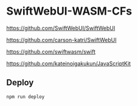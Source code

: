 # SwiftWebUI-WASM-CFs

https://github.com/SwiftWebUI/SwiftWebUI

https://github.com/carson-katri/SwiftWebUI

https://github.com/swiftwasm/swift

https://github.com/kateinoigakukun/JavaScriptKit


## Deploy

```bash
npm run deploy
```